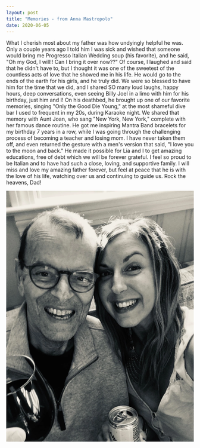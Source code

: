 ```yaml
---
layout: post
title: "Memories - from Anna Mastropolo"
date: 2020-06-05
---
```


What I cherish most about my father was how undyingly helpful he was.  Only a couple years ago I told him I was sick and wished that someone  would bring me Progresso Italian Wedding soup (his favorite), and he  said, "Oh my God, I will!! Can I bring it over now??" Of course, I  laughed and said that he didn't have to, but I thought it was one of the  sweetest of the countless acts of love that he showed me in his life.  He would go to the ends of the earth for his girls, and he truly did. We  were so blessed to have him for the time that we did, and I shared SO  many loud laughs, happy hours, deep conversations, even seeing Billy  Joel in a limo with him for his birthday, just him and I! On his  deathbed, he brought up one of our favorite memories, singing "Only the  Good Die Young," at the most shameful dive bar I used to frequent in my  20s, during Karaoke night. We shared that memory with Aunt Joan, who  sang "New York, New York," complete with her famous dance routine. He  got me inspiring Mantra Band bracelets for my birthday 7 years in a row,  while I was going through the challenging process of becoming a teacher  and losing mom. I have never taken them off, and even returned the  gesture with a men's version that said, "I love you to the moon and  back." He made it possible for Lia and I to get amazing educations, free  of debt which we will be forever grateful. I feel so proud to be  Italian and to have had such a close, loving, and supportive family. I  will miss and love my amazing father forever, but feel at peace that he  is with the love of his life, watching over us and continuing to guide  us. Rock the heavens, Dad!

![Paul and Anna](/assets/paul_and_anna.webp)

